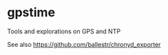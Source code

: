 # gpstime
Tools and explorations on GPS and NTP

See also https://github.com/ballestr/chronyd_exporter

